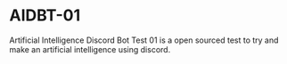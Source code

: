 # AIDBT-01
Artificial Intelligence Discord Bot Test 01 is a open sourced test to try and make an artificial intelligence using discord.
